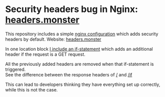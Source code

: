 # Security headers bug in Nginx: [headers.monster](https://www.headers.monster)

This repository includes a simple [nginx configuration](nginx/nginx.conf) which adds security headers by default. Website: [headers.monster](https://www.headers.monster)

In one location block [I include an if-statement](https://github.com/tvdhout/headers.monster/blob/04e31cb75a74832b27ee17fd28dff5455067890f/nginx/nginx.conf#L51) which adds an additional header if the request is a GET request. 

All the previously added headers are removed when that if-statement is triggered. \
See the difference between the response headers of [/](https://headers.monster/) and [/if](https://headers.monster/if)

This can lead to developers thinking they have everything set up correctly, while this is not the case.
